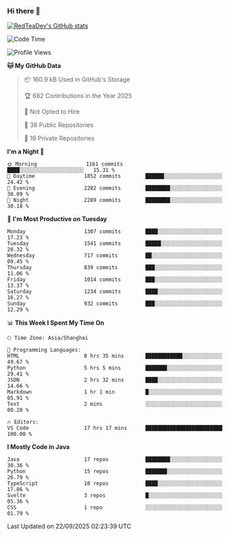 ### Hi there 👋

<!--
**RedTeaDev/RedTeaDev** is a ✨ _special_ ✨ repository because its `README.md` (this file) appears on your GitHub profile.

Here are some ideas to get you started:

- 🔭 I’m currently working on ...
- 🌱 I’m currently learning ...
- 👯 I’m looking to collaborate on ...
- 🤔 I’m looking for help with ...
- 💬 Ask me about ...
- 📫 How to reach me: ...
- 😄 Pronouns: ...
- ⚡ Fun fact: ...
-->

<!--
[![wakatime](https://wakatime.com/badge/user/6b101ed0-04c0-4490-9283-eb61f2efff96.svg)](https://wakatime.com/@6b101ed0-04c0-4490-9283-eb61f2efff96)
!-->

[![RedTeaDev's GitHub stats](https://github-readme-stats.vercel.app/api?username=RedTeaDev\&include_all_commits=true)](https://github.com/anuraghazra/github-readme-stats)
<!--
[![willianrod's wakatime stats](https://github-readme-stats.vercel.app/api/wakatime?username=RedTeaDev)](https://github.com/anuraghazra/github-readme-stats)
!-->
<!--START_SECTION:waka-->
![Code Time](http://img.shields.io/badge/Code%20Time-3%2C512%20hrs%2058%20mins-blue)

![Profile Views](http://img.shields.io/badge/Profile%20Views-3-blue)

**🐱 My GitHub Data** 

> 📦 160.9 kB Used in GitHub's Storage 
 > 
> 🏆 682 Contributions in the Year 2025
 > 
> 🚫 Not Opted to Hire
 > 
> 📜 38 Public Repositories 
 > 
> 🔑 19 Private Repositories 
 > 
**I'm a Night 🦉** 

```text
🌞 Morning                1161 commits        ████░░░░░░░░░░░░░░░░░░░░░   15.31 % 
🌆 Daytime                1852 commits        ██████░░░░░░░░░░░░░░░░░░░   24.42 % 
🌃 Evening                2282 commits        ████████░░░░░░░░░░░░░░░░░   30.09 % 
🌙 Night                  2289 commits        ████████░░░░░░░░░░░░░░░░░   30.18 % 
```
📅 **I'm Most Productive on Tuesday** 

```text
Monday                   1307 commits        ████░░░░░░░░░░░░░░░░░░░░░   17.23 % 
Tuesday                  1541 commits        █████░░░░░░░░░░░░░░░░░░░░   20.32 % 
Wednesday                717 commits         ██░░░░░░░░░░░░░░░░░░░░░░░   09.45 % 
Thursday                 839 commits         ███░░░░░░░░░░░░░░░░░░░░░░   11.06 % 
Friday                   1014 commits        ███░░░░░░░░░░░░░░░░░░░░░░   13.37 % 
Saturday                 1234 commits        ████░░░░░░░░░░░░░░░░░░░░░   16.27 % 
Sunday                   932 commits         ███░░░░░░░░░░░░░░░░░░░░░░   12.29 % 
```


📊 **This Week I Spent My Time On** 

```text
🕑︎ Time Zone: Asia/Shanghai

💬 Programming Languages: 
HTML                     8 hrs 35 mins       ████████████░░░░░░░░░░░░░   49.67 % 
Python                   5 hrs 5 mins        ███████░░░░░░░░░░░░░░░░░░   29.41 % 
JSON                     2 hrs 32 mins       ████░░░░░░░░░░░░░░░░░░░░░   14.66 % 
Markdown                 1 hr 1 min          █░░░░░░░░░░░░░░░░░░░░░░░░   05.91 % 
Text                     2 mins              ░░░░░░░░░░░░░░░░░░░░░░░░░   00.28 % 

🔥 Editors: 
VS Code                  17 hrs 17 mins      █████████████████████████   100.00 % 
```

**I Mostly Code in Java** 

```text
Java                     17 repos            ████████░░░░░░░░░░░░░░░░░   30.36 % 
Python                   15 repos            ███████░░░░░░░░░░░░░░░░░░   26.79 % 
TypeScript               10 repos            ████░░░░░░░░░░░░░░░░░░░░░   17.86 % 
Svelte                   3 repos             █░░░░░░░░░░░░░░░░░░░░░░░░   05.36 % 
CSS                      1 repo              ░░░░░░░░░░░░░░░░░░░░░░░░░   01.79 % 
```




 Last Updated on 22/09/2025 02:23:39 UTC
<!--END_SECTION:waka-->


